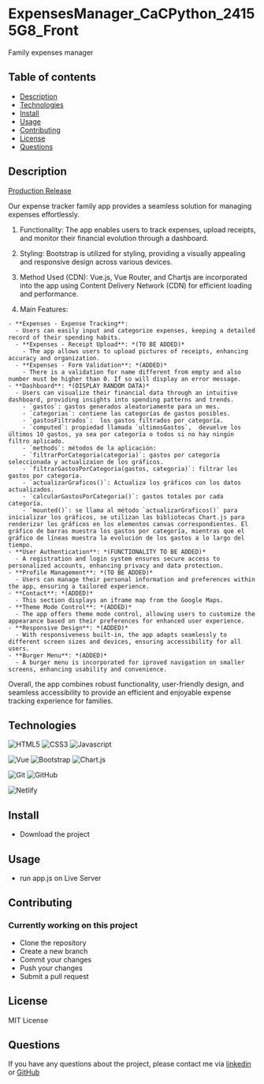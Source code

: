 # ExpensesManager_CaCPython_24155G8_Front

Family expenses manager

## Table of contents
- [Description](#description)
- [Technologies](#technologies)
- [Install](#install)
- [Usage](#usage)
- [Contributing](#contributing)
- [License](#license)
- [Questions](#questions)

## Description

[Production Release](https://expensesmanagercacpython24155g8front.netlify.app/)

Our expense tracker family app provides a seamless solution for managing expenses effortlessly.

  1. Functionality: The app enables users to track expenses, upload receipts, and monitor their financial evolution through a dashboard.

  2. Styling: Bootstrap is utilized for styling, providing a visually appealing and responsive design across various devices.

  3. Method Used (CDN): Vue.js, Vue Router, and Chartjs are incorporated into the app using Content Delivery Network (CDN) for efficient loading and performance.

  4. Main Features:
  
    - **Expenses - Expense Tracking**: 
      - Users can easily input and categorize expenses, keeping a detailed record of their spending habits.
      - **Expenses - Receipt Upload**: *(TO BE ADDED)*
        - The app allows users to upload pictures of receipts, enhancing accuracy and organization.
      - **Expenses - Form Validation**: *(ADDED)*
        - There is a validation for name different from empty and also number must be higher than 0. If so will display an error message.
    - **Dashboard**: *(DISPLAY RANDOM DATA)*
      - Users can visualize their financial data through an intuitive dashboard, providing insights into spending patterns and trends.
        - `gastos`: gastos generados aleatoriamente para un mes.
        - `categorias`: contiene las categorías de gastos posibles.
        - `gastosFiltrados`:  los gastos filtrados por categoría.
        - `computed`: propiedad llamada `ultimosGastos`,  devuelve los últimos 10 gastos, ya sea por categoría o todos si no hay ningún filtro aplicado.
        - `methods`: métodos de la aplicación:
        - `filtrarPorCategoria(categoria)`: gastos por categoría seleccionada y actualizaion de los gráficos.
        - `filtrarGastosPorCategoria(gastos, categoria)`: filtrar los gastos por categoría.
        - `actualizarGraficos()`: Actualiza los gráficos con los datos actualizados.
        - `calcularGastosPorCategoria()`: gastos totales por cada categoría.
        - `mounted()`: se llama al método `actualizarGraficos()` para inicializar los gráficos, se utilizan las bibliotecas Chart.js para renderizar los gráficos en los elementos canvas correspondientes. El gráfico de barras muestra los gastos por categoría, mientras que el gráfico de líneas muestra la evolución de los gastos a lo largo del tiempo.
    - **User Authentication**: *(FUNCTIONALITY TO BE ADDED)*
      - A registration and login system ensures secure access to personalized accounts, enhancing privacy and data protection.
    - **Profile Management**: *(TO BE ADDED)*
      - Users can manage their personal information and preferences within the app, ensuring a tailored experience.
    - **Contact**: *(ADDED)*
      - This section displays an iframe map from the Google Maps.
    - **Theme Mode Control**: *(ADDED)*
      - The app offers theme mode control, allowing users to customize the appearance based on their preferences for enhanced user experience.
    - **Responsive Design**: *(ADDED)*
      - With responsiveness built-in, the app adapts seamlessly to different screen sizes and devices, ensuring accessibility for all users.
    - **Burger Menu**: *(ADDED)*
      - A burger menu is incorporated for iproved navigation on smaller screens, enhancing usability and convenience. 

Overall, the app combines robust functionality, user-friendly design, and seamless accessibility to provide an efficient and enjoyable expense tracking experience for families.

## Technologies

![HTML5](https://img.shields.io/badge/HTML5-E34F26?style=for-the-badge&logo=html5&logoColor=E34F26&labelColor=101010&color=E34F26)
![CSS3](https://img.shields.io/badge/CSS3-1572B6?style=for-the-badge&logo=css3&logoColor=1572B6&labelColor=101010)
![Javascript](https://img.shields.io/badge/JavaScript-F7DF1E?style=for-the-badge&logo=javascript&logoColor=F7DF1E&labelColor=101010)

![Vue](https://img.shields.io/badge/Vue-4FC08D?style=for-the-badge&logo=vuedotjs&logoColor=4FC08D&labelColor=101010)
![Bootstrap](https://img.shields.io/badge/Bootstrap-7952B3?style=for-the-badge&logo=bootstrap&logoColor=7952B3&labelColor=101010)
![Chart.js](https://img.shields.io/badge/Chart.js-FF6384?style=for-the-badge&logo=Chart.js&logoColor=FF6384&labelColor=101010)

![Git](https://img.shields.io/badge/Git-F05032?style=for-the-badge&logo=Git&logoColor=F05032&labelColor=101010)
![GitHub](https://img.shields.io/badge/GitHub-181717?style=for-the-badge&logo=GitHub&logoColor=white&labelColor=101010)

![Netlify](https://img.shields.io/badge/Netlify-00C7B7?style=for-the-badge&logo=Netlify&logoColor=00C7B7&labelColor=101010)

## Install
- Download the project

## Usage
- run app.js on Live Server 
 
## Contributing
### Currently working on this project
- Clone the repository
- Create a new branch
- Commit your changes
- Push your changes
- Submit a pull request
<!-- ### Future working strategy
- Fork the repository
- Create a new branch
- Commit your changes
- Push to your fork
- Submit a pull request -->
## License
MIT License
## Questions
If you have any questions about the project, please contact me via [linkedin](https://www.linkedin.com/in/sergio-martinez-cuesta/) or [GitHub](https://github.com/Ssergiomc)
